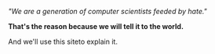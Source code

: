 _"We are a generation of computer scientists feeded by hate."_

**That's the reason because we will tell it to the world.**

And we'll use this siteto explain it.
